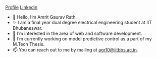 [Profile](http://amrit2104.github.io/) [Linkedin](https://www.linkedin.com/in/amrit2104/)


- 👋 Hello, I’m Amrit Gaurav Rath.
- ✨ I am a final year dual degree electrical engineering student at IIT Bhubaneswar.
- 👀 I’m interested in the area of web and software development.
- 🌱 I’m currently working on model predictive control as a part of my M.Tech Thesis.
- 📫 You can reach out to me by mailing at agr10@iitbbs.ac.in.

<!---
amrit2104/amrit2104 is a ✨ special ✨ repository because its `README.md` (this file) appears on your GitHub profile.
You can click the Preview link to take a look at your changes.
--->
